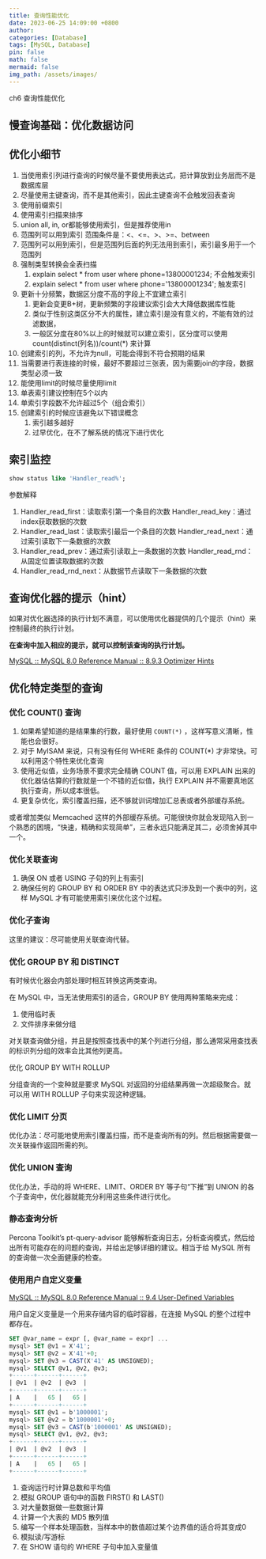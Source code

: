 ```yaml
---
title: 查询性能优化
date: 2023-06-25 14:09:00 +0800
author: 
categories: [Database]
tags: [MySQL, Database]
pin: false
math: false
mermaid: false
img_path: /assets/images/
---
```


ch6 查询性能优化

## 慢查询基础：优化数据访问



## 优化小细节

1. 当使用索引列进行查询的时候尽量不要使用表达式，把计算放到业务层而不是数据库层
2. 尽量使用主键查询，而不是其他索引，因此主键查询不会触发回表查询
3. 使用前缀索引
4. 使用索引扫描来排序
5. union all, in, or都能够使用索引，但是推荐使用in
6. 范围列可以用到索引 范围条件是：<、<=、>、>=、between
7. 范围列可以用到索引，但是范围列后面的列无法用到索引，索引最多用于一个范围列
8. 强制类型转换会全表扫描
   1. explain select * from user where phone=13800001234; 不会触发索引
   2. explain select * from user where phone='13800001234'; 触发索引
9. 更新十分频繁，数据区分度不高的字段上不宜建立索引
   1. 更新会变更B+树，更新频繁的字段建议索引会大大降低数据库性能
   2. 类似于性别这类区分不大的属性，建立索引是没有意义的，不能有效的过滤数据，
   3. 一般区分度在80%以上的时候就可以建立索引，区分度可以使用 count(distinct(列名))/count(*) 来计算
10. 创建索引的列，不允许为null，可能会得到不符合预期的结果
11. 当需要进行表连接的时候，最好不要超过三张表，因为需要join的字段，数据类型必须一致
12. 能使用limit的时候尽量使用limit
13. 单表索引建议控制在5个以内
14. 单索引字段数不允许超过5个（组合索引）
15. 创建索引的时候应该避免以下错误概念
    1. 索引越多越好
    2. 过早优化，在不了解系统的情况下进行优化

## 索引监控

```sql
show status like 'Handler_read%';
```

参数解释

1. Handler_read_first：读取索引第一个条目的次数 Handler_read_key：通过index获取数据的次数 
2. Handler_read_last：读取索引最后一个条目的次数 Handler_read_next：通过索引读取下一条数据的次数 
3. Handler_read_prev：通过索引读取上一条数据的次数 Handler_read_rnd：从固定位置读取数据的次数 
4. Handler_read_rnd_next：从数据节点读取下一条数据的次数

## 查询优化器的提示（hint）

如果对优化器选择的执行计划不满意，可以使用优化器提供的几个提示（hint）来控制最终的执行计划。

**在查询中加入相应的提示，就可以控制该查询的执行计划。**

[MySQL :: MySQL 8.0 Reference Manual :: 8.9.3 Optimizer Hints](https://dev.mysql.com/doc/refman/8.0/en/optimizer-hints.html)

## 优化特定类型的查询

### 优化 COUNT() 查询

1. 如果希望知道的是结果集的行数，最好使用 `COUNT(*)` ，这样写意义清晰，性能也会很好。
2. 对于 MyISAM 来说，只有没有任何 WHERE 条件的 COUNT(*) 才非常快。可以利用这个特性来优化查询
3. 使用近似值，业务场景不要求完全精确 COUNT 值，可以用 EXPLAIN 出来的优化器估估算的行数就是一个不错的近似值，执行 EXPLAIN 并不需要真地区执行查询，所以成本很低。
4. 更复杂优化，索引覆盖扫描，还不够就训词增加汇总表或者外部缓存系统。

或者增加类似 Memcached 这样的外部缓存系统。可能很快你就会发现陷入到一个熟悉的困境，“快速，精确和实现简单”，三者永远只能满足其二，必须舍掉其中一个。

### 优化关联查询

1. 确保 ON 或者 USING 子句的列上有索引
2. 确保任何的 GROUP BY 和 ORDER BY 中的表达式只涉及到一个表中的列，这样 MySQL 才有可能使用索引来优化这个过程。

### 优化子查询

这里的建议：尽可能使用关联查询代替。

### 优化 GROUP BY 和 DISTINCT

有时候优化器会内部处理时相互转换这两类查询。

在 MySQL 中，当无法使用索引的适合，GROUP BY 使用两种策略来完成：

1. 使用临时表
2. 文件排序来做分组

对关联查询做分组，并且是按照查找表中的某个列进行分组，那么通常采用查找表的标识列分组的效率会比其他列更高。

优化 GROUP BY WITH ROLLUP

分组查询的一个变种就是要求 MySQL 对返回的分组结果再做一次超级聚合。就可以用 WITH ROLLUP 子句来实现这种逻辑。

### 优化 LIMIT 分页

优化办法：尽可能地使用索引覆盖扫描，而不是查询所有的列。然后根据需要做一次关联操作返回所需的列。

### 优化 UNION 查询

优化办法，手动的将 WHERE、LIMIT、ORDER BY 等子句“下推”到 UNION 的各个子查询中，优化器就能充分利用这些条件进行优化。

### 静态查询分析

Percona Toolkit’s pt-query-advisor 能够解析查询日志，分析查询模式，然后给出所有可能存在的问题的查询，并给出足够详细的建议。相当于给 MySQL 所有的查询做一次全面健康的检查。

### 使用用户自定义变量

[MySQL :: MySQL 8.0 Reference Manual :: 9.4 User-Defined Variables](https://dev.mysql.com/doc/refman/8.0/en/user-variables.html)

用户自定义变量是一个用来存储内容的临时容器，在连接 MySQL 的整个过程中都存在。

```sql
SET @var_name = expr [, @var_name = expr] ...
mysql> SET @v1 = X'41';
mysql> SET @v2 = X'41'+0;
mysql> SET @v3 = CAST(X'41' AS UNSIGNED);
mysql> SELECT @v1, @v2, @v3;
+------+------+------+
| @v1  | @v2  | @v3  |
+------+------+------+
| A    |   65 |   65 |
+------+------+------+
mysql> SET @v1 = b'1000001';
mysql> SET @v2 = b'1000001'+0;
mysql> SET @v3 = CAST(b'1000001' AS UNSIGNED);
mysql> SELECT @v1, @v2, @v3;
+------+------+------+
| @v1  | @v2  | @v3  |
+------+------+------+
| A    |   65 |   65 |
+------+------+------+
```

1. 查询运行时计算总数和平均值
2. 模拟 GROUP 语句中的函数 FIRST() 和 LAST()
3. 对大量数据做一些数据计算
4. 计算一个大表的 MD5 散列值
5. 编写一个样本处理函数，当样本中的数值超过某个边界值的适合将其变成0
6. 模拟读/写游标
7. 在 SHOW 语句的 WHERE 子句中加入变量值